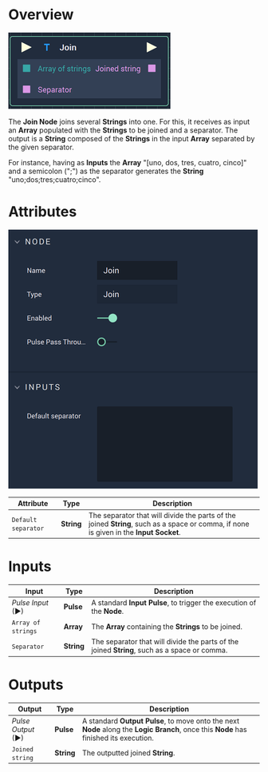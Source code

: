 # Overview

![The Join Node.](../../.gitbook/assets/joinnode.png)

<!-- The **Join Node** joins the elements of an **Array** populated with **Strings** into a generated **String**, separated by a separator given by the user. -->

The **Join Node** joins several **Strings** into one. For this, it receives as input an **Array** populated with the **Strings** to be joined and a separator. The output is a **String** composed of the **Strings** in the input **Array** separated by the given separator.

For instance, having as **Inputs** the **Array** "[uno, dos, tres, cuatro, cinco]" and a semicolon (";") as the separator generates the **String** "uno;dos;tres;cuatro;cinco". 

# Attributes
![The Join Node Attributes.](../../.gitbook/assets/joinattributes.png)

|Attribute|Type|Description|
|---|---|---|
|`Default separator`|**String**|The separator that will divide the parts of the joined **String**, such as a space or comma, if none is given in the **Input** **Socket**.|

# Inputs

|Input|Type|Description|
|---|---|---|
|*Pulse Input* (►)|**Pulse**|A standard **Input Pulse**, to trigger the execution of the **Node**.|
|`Array of strings`|**Array**|The **Array** containing the **Strings** to be joined.|
|`Separator`|**String**|The separator that will divide the parts of the joined **String**, such as a space or comma.|

# Outputs

|Output|Type|Description|
|---|---|---|
|*Pulse Output* (►)|**Pulse**|A standard **Output Pulse**, to move onto the next **Node** along the **Logic Branch**, once this **Node** has finished its execution.|
|`Joined string`|**String**|The outputted joined **String**.|

